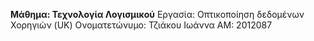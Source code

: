 
**Μάθημα: Τεχνολογία Λογισμικού**
Εργασία: Οπτικοποίηση δεδομένων Χορηγιών (UK)
Ονοματετώνυμο: Τζιάκου Ιωάννα
ΑΜ: 2012087

